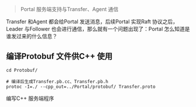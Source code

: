 >Portal 服务端支持与Transfer、Agent 通信

Transfer 和Agent 都会给Portal 发送消息，后续Portal 实现Raft 协议之后，Leader 与Follower 也会进行通信，那么就有一个问题出现了：Portal 怎么知道是谁发过来的什么信息？

## 编译Protobuf 文件供C++ 使用

```shell
cd Protobuf/

# 编译后生成Transfer.pb.cc、Transfer.pb.h
protoc -I=./ --cpp_out=../Portal/protobuf/ Transfer.proto
```

编写C++ 服务端程序

```c++

```